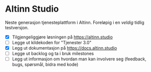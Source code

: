 # Altinn Studio

Neste generasjon tjenesteplattform i Altinn. Foreløpig i en *veldig* tidlig testversjon.

- [x] Tilgjengeliggjøre løsningen på https://altinn.studio
- [ ] Legge ut kildekoden for "Tjenester 3.0"
- [x] Legg ut dokumentasjon på https://docs.altinn.studio
- [ ] Legge ut backlog og ta i bruk milestones
- [ ] Legg ut informasjon om hvordan man kan involvere seg (feedback, bugs, spørsmål, bidra med kode)
